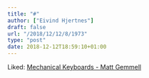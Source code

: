 ```yaml
---
title: "#"
author: ["Eivind Hjertnes"]
draft: false
url: "/2018/12/12/8/1973"
type: "post"
date: 2018-12-12T18:59:10+01:00
---
```


Liked: [Mechanical
Keyboards - Matt Gemmell](https://mattgemmell.com/mechanical-keyboards/)
